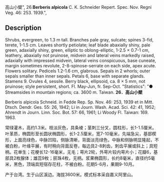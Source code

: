 高山小檗",
26.**Berberis alpicola** C. K. Schneider Repert. Spec. Nov. Regni Veg. 46: 253. 1939.",

## Description
Shrubs, evergreen, to 1.3 m tall. Branches pale gray, sulcate; spines 3-fid, terete, 1-1.5 cm. Leaves shortly petiolate; leaf blade abaxially shiny, pale green, adaxially shiny, green, elliptic to oblong-elliptic, 1-2.5 × 0.7-1 cm, leathery, abaxially not pruinose, midvein and lateral veins markedly raised, adaxially with impressed midvein, lateral veins conspicuous, base cuneate, margin sometimes revolute, 2-8-spinose-serrate on each side, apex acute. Flowers solitary. Pedicels 1.2-1.6 cm, glabrous. Sepals in 2 whorls; outer sepals smaller than inner sepals. Petals 6, base with separate glands. Stamens 9. Ovules 4, sessile. Berry black, ellipsoid, ca. 8 × 5 mm, not pruinose; style persistent, short. Fl. May-Jun, fr. Sep-Oct.
  "Statistics": "● Streamsides in mountain regions; ca. 3600 m. Taiwan.
**26．高山小檗**

Berberis alpicola Schneid. in Fedde Rep. Sp. Nov. 46: 253, 1939 et in Mitt. Dtsch. Dendr. Ges. 55: 26, 1942; Li in Journ. Wash. Acad. Sci. 42: 41, 1952; Ahrendt in Journ. Linn. Soc. Bot. 57: 66, 1961; Li Woody Fl. Taiwan: 169. 1963.

常绿灌木，高约1.3米。枝淡灰色，具条棱；茎刺三分叉，圆柱形，长1-1.5厘米。叶革质，椭圆形至长圆状椭圆形，长1-2.5厘米，宽7-10毫米，先端急尖，基部楔形，上面亮绿色，中脉凹陷，侧脉清晰，背面淡亮绿色，中脉和侧脉明显隆起，不被白粉，叶缘平展，有时稍向背面反卷，每边具2-8刺齿，刺齿平展或斜上；具短柄。花单生；花梗长12-16毫米，无毛；萼片2轮，外萼片较内萼片小；花瓣6，基部具2枚腺体；雄蕊9枚；胚珠4枚，无柄。浆果椭圆形，长约8毫米，直径约5毫米，黑色，顶端具短宿存花柱，不被白粉。花期5-6月，果期9-10月。

产于台湾。生于山区溪边。海拔3600米。模式标本采自嘉义阿里山。
